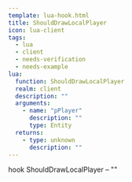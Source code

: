 ```yaml
---
template: lua-hook.html
title: ShouldDrawLocalPlayer
icon: lua-client
tags:
  - lua
  - client
  - needs-verification
  - needs-example
lua:
  function: ShouldDrawLocalPlayer
  realm: client
  description: ""
  arguments:
    - name: "pPlayer"
      description: ""
      type: Entity
  returns:
    - type: unknown
      description: ""
---
```


<div class="lua__search__keywords">
hook ShouldDrawLocalPlayer &#x2013; ""
</div>
